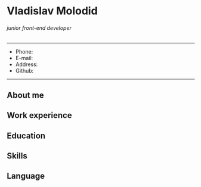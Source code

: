 # Vladislav Molodid
###### junior front-end developer
***
* Phone: 
* E-mail:
* Address:
* Github:
***
## About me
## Work experience
## Education
## Skills
## Language
